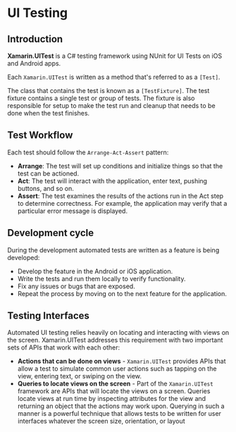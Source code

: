 # UI Testing

## Introduction

**Xamarin.UITest** is a C# testing framework using NUnit for UI Tests on iOS and Android apps.

Each `Xamarin.UITest` is written as a method that's referred to as a `[Test]`.

The class that contains the test is known as a `[TestFixture]`. The test fixture contains a single test or group of tests. The fixture is also responsible for setup to make the test run and cleanup that needs to be done when the test finishes.

## Test Workflow

Each test should follow the `Arrange-Act-Assert` pattern:

- **Arrange**: The test will set up conditions and initialize things so that the test can be actioned.
- **Act**: The test will interact with the application, enter text, pushing buttons, and so on.
- **Assert**: The test examines the results of the actions run in the Act step to determine correctness. For example, the application may verify that a particular error message is displayed.

## Development cycle

During the development automated tests are written as a feature is being developed:

- Develop the feature in the Android or iOS application.
- Write the tests and run them locally to verify functionality.
- Fix any issues or bugs that are exposed.
- Repeat the process by moving on to the next feature for the application.

## Testing Interfaces

Automated UI testing relies heavily on locating and interacting with views on the screen. Xamarin.UITest addresses this requirement with two important sets of APIs that work with each other:

- **Actions that can be done on views** - `Xamarin.UITest` provides APIs that allow a test to simulate common user actions such as tapping on the view, entering text, or swiping on the view.
- **Queries to locate views on the screen** - Part of the `Xamarin.UITest` framework are APIs that will locate the views on a screen. Queries locate views at run time by inspecting attributes for the view and returning an object that the actions may work upon. Querying in such a manner is a powerful technique that allows tests to be written for user interfaces whatever the screen size, orientation, or layout